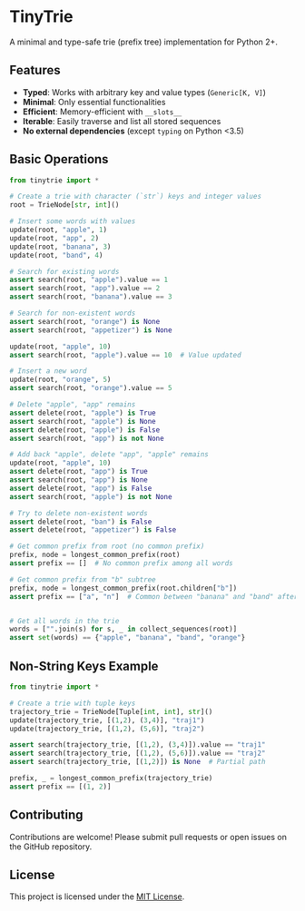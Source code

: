 # TinyTrie

A minimal and type-safe trie (prefix tree) implementation for Python 2+.

## Features

- **Typed**: Works with arbitrary key and value types (`Generic[K, V]`)
- **Minimal**: Only essential functionalities
- **Efficient**: Memory-efficient with `__slots__`
- **Iterable**: Easily traverse and list all stored sequences
- **No external dependencies** (except `typing` on Python <3.5)

## Basic Operations

```python 
from tinytrie import *

# Create a trie with character (`str`) keys and integer values
root = TrieNode[str, int]()

# Insert some words with values
update(root, "apple", 1)
update(root, "app", 2)
update(root, "banana", 3)
update(root, "band", 4)

# Search for existing words
assert search(root, "apple").value == 1
assert search(root, "app").value == 2
assert search(root, "banana").value == 3

# Search for non-existent words
assert search(root, "orange") is None
assert search(root, "appetizer") is None

update(root, "apple", 10)
assert search(root, "apple").value == 10  # Value updated

# Insert a new word
update(root, "orange", 5)
assert search(root, "orange").value == 5

# Delete "apple", "app" remains
assert delete(root, "apple") is True
assert search(root, "apple") is None
assert delete(root, "apple") is False
assert search(root, "app") is not None

# Add back "apple", delete "app", "apple" remains
update(root, "apple", 10)
assert delete(root, "app") is True
assert search(root, "app") is None
assert delete(root, "app") is False
assert search(root, "apple") is not None

# Try to delete non-existent words
assert delete(root, "ban") is False
assert delete(root, "appetizer") is False

# Get common prefix from root (no common prefix)
prefix, node = longest_common_prefix(root)
assert prefix == []  # No common prefix among all words

# Get common prefix from "b" subtree
prefix, node = longest_common_prefix(root.children["b"])
assert prefix == ["a", "n"]  # Common between "banana" and "band" after "b"


# Get all words in the trie
words = ["".join(s) for s, _ in collect_sequences(root)]
assert set(words) == {"apple", "banana", "band", "orange"}
```

## Non-String Keys Example

```python
from tinytrie import *

# Create a trie with tuple keys
trajectory_trie = TrieNode[Tuple[int, int], str]()
update(trajectory_trie, [(1,2), (3,4)], "traj1")
update(trajectory_trie, [(1,2), (5,6)], "traj2")

assert search(trajectory_trie, [(1,2), (3,4)]).value == "traj1"
assert search(trajectory_trie, [(1,2), (5,6)]).value == "traj2"
assert search(trajectory_trie, [(1,2)]) is None  # Partial path

prefix, _ = longest_common_prefix(trajectory_trie)
assert prefix == [(1, 2)]
```

## Contributing

Contributions are welcome! Please submit pull requests or open issues on the GitHub repository.

## License

This project is licensed under the [MIT License](LICENSE).
